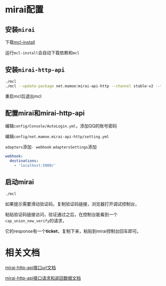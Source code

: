# mirai配置

## 安装`mirai`

下载[mcl-install](https://github.com/iTXTech/mcl-installer/releases)

运行`mcl-install`会自动下载依赖和`mcl`

## 安装`mirai-http-api`

```bash
./mcl
./mcl --update-package net.mamoe:mirai-api-http --channel stable-v2 --type plugin
```
重启mcl后退出mcl

## 配置mirai和mirai-http-api

编辑`config/Console/AutoLogin.yml`，添加QQ的账号密码

编辑`config/net.mamoe.mirai-api-http/setting.yml`

`adapters`添加`- webhook`
`adaptersSettings`添加
```yaml
webhook:
  destinations: 
    - 'localhost:5000/'
```

## 启动mirai

```bash
./mcl
```

如果提示需要滑动验证码，复制验证码链接，浏览器打开调试控制台，

粘贴验证码链接访问，验证通过之后，在控制台能看到一个`cap_union_new_verify`的请求，

它的response有一个**ticket**，复制下来，粘贴到mirai控制台回车即可。

# 相关文档

[mirai-http-api接口url文档](https://docs.mirai.mamoe.net/mirai-api-http/adapter/HttpAdapter.html)

[mirai-http-api接口请求和返回数据文档](https://docs.mirai.mamoe.net/mirai-api-http/api/API.html)
